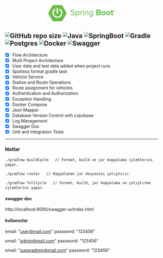 <p align="center">
    <img src="assets/springboot.png" alt="spring boot" width="220">  
</p>

![GitHub repo size](https://img.shields.io/github/repo-size/hikmetkutuk/public-transport?color=inactive&logo=github&style=for-the-badge)
![Java](https://img.shields.io/static/v1?&logo=openjdk&label=java&message=17&color=f29111&style=for-the-badge)
![SpringBoot](https://img.shields.io/static/v1?&logo=springboot&label=spring%20boot&message=3.2.4&color=6db33f&style=for-the-badge)
![Gradle](https://img.shields.io/static/v1?&logo=gradle&label=gradle&message=8.8&color=32abc2&style=for-the-badge)
![Postgres](https://img.shields.io/static/v1?&logo=postgresql&label=postgre%20sql&message=15.5&color=336791&style=for-the-badge)
![Docker](https://img.shields.io/static/v1?&logo=docker&label=docker&message=25.0.2&color=086dd7&style=for-the-badge)
![Swagger](https://img.shields.io/static/v1?&logo=swagger&label=swagger&message=3.0.1&color=44cc11&style=for-the-badge)
---

- [x] Flow Architecture
- [x] Multi Project Architecture
- [x] User data and test data added when project runs
- [x] Spotless format gradle task
- [x] Vehicle Service
- [x] Station and Route Operations
- [x] Route assignment for vehicles
- [x] Authentication and Authorization
- [x] Exception Handling
- [x] Docker Compose
- [x] Json Mapper
- [x] Database Version Control with Liquibase
- [x] Log Management
- [x] Swagger Doc
- [x] Unit and Integration Tests

---

### Notlar
```
./gradlew buildCycle   // Format, build ve jar kopyalama işlemlerini yapar.
```

```
./gradlew runJar   // Kopyalanan jar dosyasını çalıştırır.
```

```
./gradlew fullCycle   // Format, build, jar kopyalama ve çalıştırma işlemlerini yapar.
```

#### swagger doc
http://localhost:8090/swagger-ui/index.html

#### kullanıcılar
email: "user@mail.com"
password: "123456"

email: "admin@mail.com"
password: "123456"

email: "superadmin@mail.com"
password: "123456"